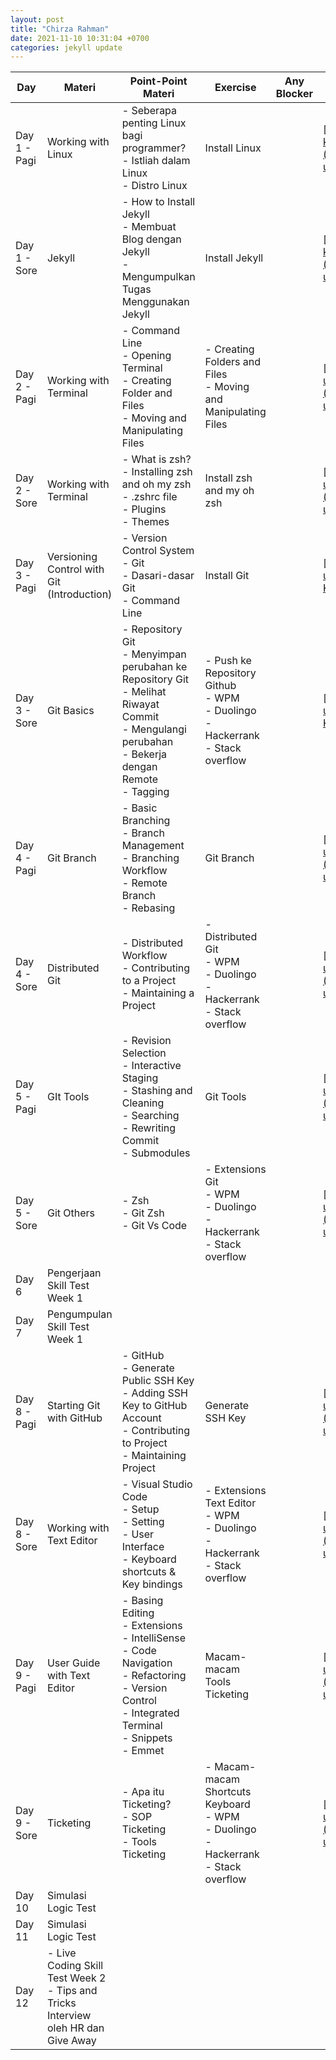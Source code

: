 ```yaml
---
layout: post
title: "Chirza Rahman"
date: 2021-11-10 10:31:04 +0700
categories: jekyll update
---
```


| Day          | Materi                                                                                 | Point-Point Materi                                                                                                                                                       | Exercise                                                                                         | Any Blocker | Pengumpulan Tugas                                                                                                                                                               |
|--------------|----------------------------------------------------------------------------------------|--------------------------------------------------------------------------------------------------------------------------------------------------------------------------|--------------------------------------------------------------------------------------------------|-------------|---------------------------------------------------------------------------------------------------------------------------------------------------------------------------------|
| Day 1 - Pagi | Working with Linux                                                                     | \- Seberapa penting Linux bagi programmer?<br>\- Istliah dalam Linux<br>\- Distro Linux                                                                                  | Install Linux                                                                                    |             | [https://drive.google.com/drive/folders/185OCVRHpWi-k9CLu9K\_h2z\_BCaJ4d\_4D?usp=sharing](https://drive.google.com/drive/folders/185OCVRHpWi-k9CLu9K_h2z_BCaJ4d_4D?usp=sharing) |
| Day 1 - Sore | Jekyll                                                                                 | \- How to Install Jekyll<br>\- Membuat Blog dengan Jekyll<br>\- Mengumpulkan Tugas Menggunakan Jekyll                                                                    | Install Jekyll                                                                                   |             | [https://drive.google.com/drive/folders/185OCVRHpWi-k9CLu9K\_h2z\_BCaJ4d\_4D?usp=sharing](https://drive.google.com/drive/folders/185OCVRHpWi-k9CLu9K_h2z_BCaJ4d_4D?usp=sharing) |
| Day 2 - Pagi | Working with Terminal                                                                  | \- Command Line<br>\- Opening Terminal<br>\- Creating Folder and Files<br>\- Moving and Manipulating Files                                                               | \- Creating Folders and Files<br>\- Moving and Manipulating Files                                |             | [https://drive.google.com/drive/folders/1cShBAPeoM1Qz9VnkeVsveNsCOiyL0HCG?usp=sharing](https://drive.google.com/drive/folders/1cShBAPeoM1Qz9VnkeVsveNsCOiyL0HCG?usp=sharing)    |
| Day 2 - Sore | Working with Terminal                                                                  | \- What is zsh?<br>\- Installing zsh and oh my zsh<br>\- .zshrc file<br>\- Plugins<br>\- Themes                                                                          | Install zsh and my oh zsh                                                                        |             | [https://drive.google.com/drive/folders/1cShBAPeoM1Qz9VnkeVsveNsCOiyL0HCG?usp=sharing](https://drive.google.com/drive/folders/1cShBAPeoM1Qz9VnkeVsveNsCOiyL0HCG?usp=sharing)    |
| Day 3 - Pagi | Versioning Control with Git (Introduction)                                             | \- Version Control System<br>\- Git<br>\- Dasari-dasar Git<br>\- Command Line                                                                                            | Install Git                                                                                      |             | [https://drive.google.com/drive/folders/13pkzdjfJiRr8-KBxp243aFWdBxwDhWru?usp=sharing](https://drive.google.com/drive/folders/13pkzdjfJiRr8-KBxp243aFWdBxwDhWru?usp=sharing)    |
| Day 3 - Sore | Git Basics                                                                             | \- Repository Git<br>\- Menyimpan perubahan ke Repository Git<br>\- Melihat Riwayat Commit<br>\- Mengulangi perubahan<br>\- Bekerja dengan Remote<br>\- Tagging          | \- Push ke Repository Github<br>\- WPM<br>\- Duolingo<br>\- Hackerrank<br>\- Stack overflow      |             | [https://drive.google.com/drive/folders/13pkzdjfJiRr8-KBxp243aFWdBxwDhWru?usp=sharing](https://drive.google.com/drive/folders/13pkzdjfJiRr8-KBxp243aFWdBxwDhWru?usp=sharing)    |
| Day 4 - Pagi | Git Branch                                                                             | \- Basic Branching<br>\- Branch Management<br>\- Branching Workflow<br>\- Remote Branch<br>\- Rebasing                                                                   | Git Branch                                                                                       |             | [https://drive.google.com/drive/folders/1dK7i4uB34AMIQTQe\_sm5EL6nW7V3Haxv?usp=sharing](https://drive.google.com/drive/folders/1dK7i4uB34AMIQTQe_sm5EL6nW7V3Haxv?usp=sharing)   |
| Day 4 - Sore | Distributed Git                                                                        | \- Distributed Workflow<br>\- Contributing to a Project<br>\- Maintaining a Project                                                                                      | \- Distributed Git<br>\- WPM<br>\- Duolingo<br>\- Hackerrank<br>\- Stack overflow                |             | [https://drive.google.com/drive/folders/1dK7i4uB34AMIQTQe\_sm5EL6nW7V3Haxv?usp=sharing](https://drive.google.com/drive/folders/1dK7i4uB34AMIQTQe_sm5EL6nW7V3Haxv?usp=sharing)   |
| Day 5 - Pagi | GIt Tools                                                                              | \- Revision Selection<br>\- Interactive Staging<br>\- Stashing and Cleaning<br>\- Searching<br>\- Rewriting Commit<br>\- Submodules                                      | Git Tools                                                                                        |             | [https://drive.google.com/drive/folders/1mysPC0A1JOO1KlbEmO2sOaNJdE2GeecW?usp=sharing](https://drive.google.com/drive/folders/1mysPC0A1JOO1KlbEmO2sOaNJdE2GeecW?usp=sharing)    |
| Day 5 - Sore | Git Others                                                                             | \- Zsh<br>\- Git Zsh<br>\- Git Vs Code                                                                                                                                   | \- Extensions Git<br>\- WPM<br>\- Duolingo<br>\- Hackerrank<br>\- Stack overflow                 |             | [https://drive.google.com/drive/folders/1mysPC0A1JOO1KlbEmO2sOaNJdE2GeecW?usp=sharing](https://drive.google.com/drive/folders/1mysPC0A1JOO1KlbEmO2sOaNJdE2GeecW?usp=sharing)    |
| Day 6        | Pengerjaan Skill Test Week 1                                                           |                                                                                                                                                                          |                                                                                                  |             |                                                                                                                                                                                 |
| Day 7        | Pengumpulan Skill Test Week 1                                                          |                                                                                                                                                                          |                                                                                                  |             |                                                                                                                                                                                 |
| Day 8 - Pagi | Starting Git with GitHub                                                               | \- GitHub<br>\- Generate Public SSH Key<br>\- Adding SSH Key to GitHub Account<br>\- Contributing to Project<br>\- Maintaining Project                                   | Generate SSH Key                                                                                 |             | [https://drive.google.com/drive/folders/1TAUfmAxHUspgkrzjZM3aLpsxxcr1bsbX?usp=sharing](https://drive.google.com/drive/folders/1TAUfmAxHUspgkrzjZM3aLpsxxcr1bsbX?usp=sharing)    |
| Day 8 - Sore | Working with Text Editor                                                               | \- Visual Studio Code<br>\- Setup<br>\- Setting<br>\- User Interface<br>\- Keyboard shortcuts & Key bindings                                                             | \- Extensions Text Editor<br>\- WPM<br>\- Duolingo<br>\- Hackerrank<br>\- Stack overflow         |             | [https://drive.google.com/drive/folders/1TAUfmAxHUspgkrzjZM3aLpsxxcr1bsbX?usp=sharing](https://drive.google.com/drive/folders/1TAUfmAxHUspgkrzjZM3aLpsxxcr1bsbX?usp=sharing)    |
| Day 9 - Pagi | User Guide with Text Editor                                                            | \- Basing Editing<br>\- Extensions<br>\- IntelliSense<br>\- Code Navigation<br>\- Refactoring<br>\- Version Control<br>\- Integrated Terminal<br>\- Snippets<br>\- Emmet | Macam-macam Tools Ticketing                                                                      |             | [https://drive.google.com/drive/folders/1nhWFAtNFH4V4ARWwCF7gJKEWmjkJuL1I?usp=sharing](https://drive.google.com/drive/folders/1nhWFAtNFH4V4ARWwCF7gJKEWmjkJuL1I?usp=sharing)    |
| Day 9 - Sore | Ticketing                                                                              | \- Apa itu Ticketing?<br>\- SOP Ticketing<br>\- Tools Ticketing                                                                                                          | \- Macam-macam Shortcuts Keyboard<br>\- WPM<br>\- Duolingo<br>\- Hackerrank<br>\- Stack overflow |             | [https://drive.google.com/drive/folders/1nhWFAtNFH4V4ARWwCF7gJKEWmjkJuL1I?usp=sharing](https://drive.google.com/drive/folders/1nhWFAtNFH4V4ARWwCF7gJKEWmjkJuL1I?usp=sharing)    |
| Day 10       | Simulasi Logic Test                                                                    |                                                                                                                                                                          |                                                                                                  |             |                                                                                                                                                                                 |
| Day 11       | Simulasi Logic Test                                                                    |                                                                                                                                                                          |                                                                                                  |             |                                                                                                                                                                                 |
| Day 12       | \- Live Coding Skill Test Week 2<br>\- Tips and Tricks Interview oleh HR dan Give Away |                                                                                                                                                                          |                                                                                                  |             |                                                                                                                                                                                 |